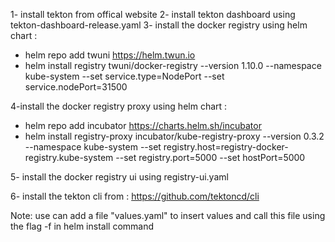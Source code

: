 1- install tekton from offical website
2- install tekton dashboard using tekton-dashboard-release.yaml
3- install the docker registry using helm chart : 
- helm repo add twuni https://helm.twun.io
- helm install registry twuni/docker-registry --version 1.10.0 --namespace kube-system --set service.type=NodePort  --set service.nodePort=31500

4-install the docker registry proxy using helm chart :
- helm repo add incubator https://charts.helm.sh/incubator
- helm install registry-proxy incubator/kube-registry-proxy --version 0.3.2 --namespace kube-system --set registry.host=registry-docker-registry.kube-system --set registry.port=5000  --set hostPort=5000

5- install the docker registry ui using registry-ui.yaml

6- install the tekton cli from  : https://github.com/tektoncd/cli

Note: use can add a file "values.yaml" to insert values and call this file using the flag -f in helm install command 
